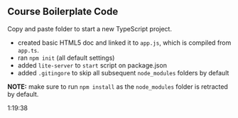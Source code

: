 ## Course Boilerplate Code

Copy and paste folder to start a new TypeScript project.

- created basic HTML5 doc and linked it to `app.js`, which is compiled from `app.ts`.
- ran `npm init` (all default settings)
- added `lite-server` to `start` script on package.json
- added `.gitingore` to skip all subsequent `node_modules` folders by default

**NOTE:** make sure to run `npm install` as the `node_modules` folder is retracted by default.

1:19:38
